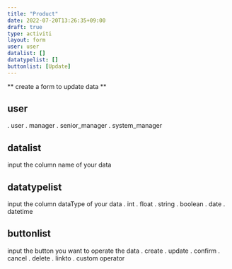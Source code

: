 ```yaml
---
title: "Product"
date: 2022-07-20T13:26:35+09:00
draft: true
type: activiti
layout: form
user: user
datalist: []
datatypelist: []
buttonlist: [Update]
---
```


** create a form to update data **

## user
. user
. manager
. senior_manager
. system_manager
## datalist
input the column name of your data
## datatypelist
input the column dataType of your data
. int
. float
. string
. boolean
. date
. datetime
## buttonlist
input the button you want to operate the data
. create
. update
. confirm
. cancel
. delete
. linkto
. custom operator